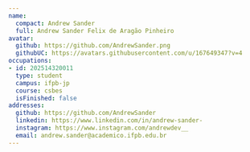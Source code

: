 ```yaml
---
name:
  compact: Andrew Sander
  full: Andrew Sander Felix de Aragão Pinheiro
avatar:
  github: https://github.com/AndrewSander.png
  githubUC: https://avatars.githubusercontent.com/u/167649347?v=4
occupations:
- id: 202514320011
  type: student
  campus: ifpb-jp
  course: csbes
  isFinished: false
addresses:
  github: https://github.com/AndrewSander
  linkedin: https://www.linkedin.com/in/andrew-sander-
  instagram: https://www.instagram.com/andrewdev__
  email: andrew.sander@academico.ifpb.edu.br
---
```

